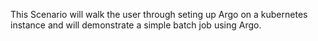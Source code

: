 This Scenario will walk the user through seting up Argo on a kubernetes instance and will demonstrate a simple batch job using Argo.